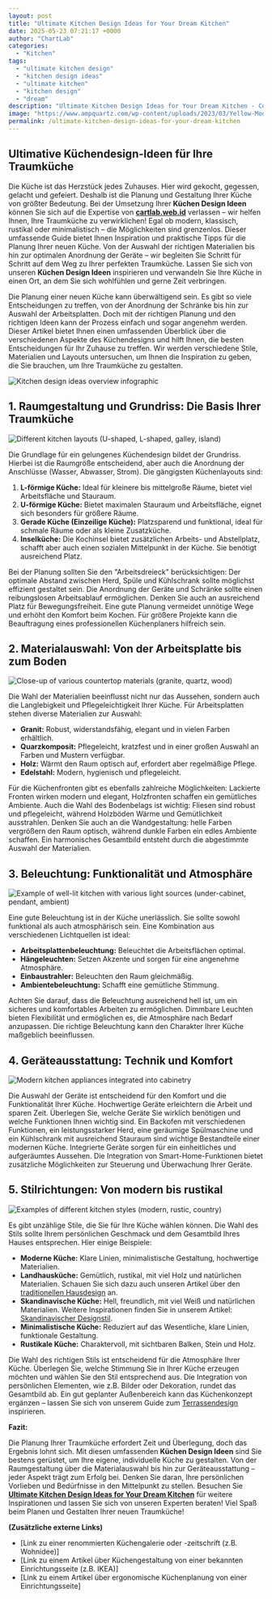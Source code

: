 ```yaml
---
layout: post
title: "Ultimate Kitchen Design Ideas for Your Dream Kitchen"
date: 2025-05-23 07:21:17 +0000
author: "ChartLab"
categories:
  - "Kitchen"
tags:
  - "ultimate kitchen design"
  - "kitchen design ideas"
  - "ultimate kitchen"
  - "kitchen design"
  - "dream"
description: "Ultimate Kitchen Design Ideas for Your Dream Kitchen - Complete guide and comprehensive analysis"
image: "https://www.ampquartz.com/wp-content/uploads/2023/03/Yellow-Modern-3-Ideas-Get-Passive-Income-Infographic.jpg"
permalink: /ultimate-kitchen-design-ideas-for-your-dream-kitchen
---
```


## Ultimative Küchendesign-Ideen für Ihre Traumküche

<!--more-->

Die Küche ist das Herzstück jedes Zuhauses.  Hier wird gekocht, gegessen, gelacht und gefeiert.  Deshalb ist die Planung und Gestaltung Ihrer Küche von größter Bedeutung. Bei der Umsetzung Ihrer **Küchen Design Ideen**  können Sie sich auf die Expertise von [**cartlab.web.id**](https://cartlab.web.id) verlassen – wir helfen Ihnen, Ihre Traumküche zu verwirklichen!  Egal ob modern, klassisch, rustikal oder minimalistisch – die Möglichkeiten sind grenzenlos.  Dieser umfassende Guide bietet Ihnen Inspiration und praktische Tipps für die Planung Ihrer neuen Küche.  Von der Auswahl der richtigen Materialien bis hin zur optimalen Anordnung der Geräte – wir begleiten Sie Schritt für Schritt auf dem Weg zu Ihrer perfekten Traumküche.  Lassen Sie sich von unseren **Küchen Design Ideen** inspirieren und verwandeln Sie Ihre Küche in einen Ort, an dem Sie sich wohlfühlen und gerne Zeit verbringen.


Die Planung einer neuen Küche kann überwältigend sein.  Es gibt so viele Entscheidungen zu treffen, von der Anordnung der Schränke bis hin zur Auswahl der Arbeitsplatten.  Doch mit der richtigen Planung und den richtigen Ideen kann der Prozess einfach und sogar angenehm werden.  Dieser Artikel bietet Ihnen einen umfassenden Überblick über die verschiedenen Aspekte des Küchendesigns und hilft Ihnen, die besten Entscheidungen für Ihr Zuhause zu treffen.  Wir werden verschiedene Stile, Materialien und Layouts untersuchen, um Ihnen die Inspiration zu geben, die Sie brauchen, um Ihre Traumküche zu gestalten.


![Kitchen design ideas overview infographic](https://www.ampquartz.com/wp-content/uploads/2023/03/Yellow-Modern-3-Ideas-Get-Passive-Income-Infographic.jpg)


## 1.  Raumgestaltung und Grundriss: Die Basis Ihrer Traumküche

![Different kitchen layouts (U-shaped, L-shaped, galley, island)](https://i.pinimg.com/736x/5c/77/bc/5c77bc594a47334e715e4a11e1a77bfd.jpg)

Die Grundlage für ein gelungenes Küchendesign bildet der Grundriss.  Hierbei ist die Raumgröße entscheidend, aber auch die Anordnung der Anschlüsse (Wasser, Abwasser, Strom).  Die gängigsten Küchenlayouts sind:

1. **L-förmige Küche:** Ideal für kleinere bis mittelgroße Räume, bietet viel Arbeitsfläche und Stauraum.
2. **U-förmige Küche:** Bietet maximalen Stauraum und Arbeitsfläche, eignet sich besonders für größere Räume.
3. **Gerade Küche (Einzeilige Küche):** Platzsparend und funktional, ideal für schmale Räume oder als kleine Zusatzküche.
4. **Inselküche:**  Die Kochinsel bietet zusätzlichen Arbeits- und Abstellplatz, schafft aber auch einen sozialen Mittelpunkt in der Küche.  Sie benötigt ausreichend Platz.


Bei der Planung sollten Sie den "Arbeitsdreieck" berücksichtigen:  Der optimale Abstand zwischen Herd, Spüle und Kühlschrank sollte möglichst effizient gestaltet sein.  Die Anordnung der Geräte und Schränke sollte einen reibungslosen Arbeitsablauf ermöglichen.  Denken Sie auch an ausreichend Platz für Bewegungsfreiheit.  Eine gute Planung vermeidet unnötige Wege und erhöht den Komfort beim Kochen.  Für größere Projekte kann die Beauftragung eines professionellen Küchenplaners hilfreich sein.


## 2.  Materialauswahl:  Von der Arbeitsplatte bis zum Boden

![Close-up of various countertop materials (granite, quartz, wood)](https://assets.architecturaldigest.in/photos/600838f07a5614cb87e4a06a/master/w_1600%2Cc_limit/GettyImages-113567593.jpg)

Die Wahl der Materialien beeinflusst nicht nur das Aussehen, sondern auch die Langlebigkeit und Pflegeleichtigkeit Ihrer Küche.  Für Arbeitsplatten stehen diverse Materialien zur Auswahl:

* **Granit:** Robust, widerstandsfähig, elegant und in vielen Farben erhältlich.
* **Quarzkomposit:**  Pflegeleicht, kratzfest und in einer großen Auswahl an Farben und Mustern verfügbar.
* **Holz:**  Wärmt den Raum optisch auf, erfordert aber regelmäßige Pflege.
* **Edelstahl:**  Modern, hygienisch und pflegeleicht.


Für die Küchenfronten gibt es ebenfalls zahlreiche Möglichkeiten:  Lackierte Fronten wirken modern und elegant, Holzfronten schaffen ein gemütliches Ambiente.  Auch die Wahl des Bodenbelags ist wichtig:  Fliesen sind robust und pflegeleicht, während Holzböden Wärme und Gemütlichkeit ausstrahlen.  Denken Sie auch an die Wandgestaltung:  helle Farben vergrößern den Raum optisch, während dunkle Farben ein edles Ambiente schaffen.  Ein harmonisches Gesamtbild entsteht durch die abgestimmte Auswahl der Materialien.


## 3.  Beleuchtung:  Funktionalität und Atmosphäre

![Example of well-lit kitchen with various light sources (under-cabinet, pendant, ambient)](https://www.decorilla.com/online-decorating/wp-content/uploads/2022/08/2023-kitchen-design-trends-DHD-1024x796.jpg)

Eine gute Beleuchtung ist in der Küche unerlässlich.  Sie sollte sowohl funktional als auch atmosphärisch sein.  Eine Kombination aus verschiedenen Lichtquellen ist ideal:

* **Arbeitsplattenbeleuchtung:**  Beleuchtet die Arbeitsflächen optimal.
* **Hängeleuchten:**  Setzen Akzente und sorgen für eine angenehme Atmosphäre.
* **Einbaustrahler:**  Beleuchten den Raum gleichmäßig.
* **Ambientebeleuchtung:**  Schafft eine gemütliche Stimmung.


Achten Sie darauf, dass die Beleuchtung ausreichend hell ist, um ein sicheres und komfortables Arbeiten zu ermöglichen.  Dimmbare Leuchten bieten Flexibilität und ermöglichen es, die Atmosphäre nach Bedarf anzupassen.  Die richtige Beleuchtung kann den Charakter Ihrer Küche maßgeblich beeinflussen.


## 4.  Geräteausstattung:  Technik und Komfort

![Modern kitchen appliances integrated into cabinetry](https://i.pinimg.com/originals/e6/24/a3/e624a3061a0d939d8a4899782364586d.jpg)

Die Auswahl der Geräte ist entscheidend für den Komfort und die Funktionalität Ihrer Küche.  Hochwertige Geräte erleichtern die Arbeit und sparen Zeit.  Überlegen Sie, welche Geräte Sie wirklich benötigen und welche Funktionen Ihnen wichtig sind.  Ein Backofen mit verschiedenen Funktionen, ein leistungsstarker Herd, eine geräumige Spülmaschine und ein Kühlschrank mit ausreichend Stauraum sind wichtige Bestandteile einer modernen Küche.  Integrierte Geräte sorgen für ein einheitliches und aufgeräumtes Aussehen.  Die Integration von Smart-Home-Funktionen bietet zusätzliche Möglichkeiten zur Steuerung und Überwachung Ihrer Geräte.


## 5.  Stilrichtungen:  Von modern bis rustikal

![Examples of different kitchen styles (modern, rustic, country)](http://hawk-haven.com/wp-content/uploads/imgp/rustic-country-kitchen-design-ideas-3-1977.jpg)

Es gibt unzählige Stile, die Sie für Ihre Küche wählen können.  Die Wahl des Stils sollte Ihrem persönlichen Geschmack und dem Gesamtbild Ihres Hauses entsprechen.  Hier einige Beispiele:

* **Moderne Küche:**  Klare Linien, minimalistische Gestaltung, hochwertige Materialien.
* **Landhausküche:**  Gemütlich, rustikal, mit viel Holz und natürlichen Materialien.  Schauen Sie sich dazu auch unseren Artikel über den  [traditionellen Hausdesign](cartlab.web.id/traditional-home-design-a-complete-guide) an.
* **Skandinavische Küche:**  Hell, freundlich, mit viel Weiß und natürlichen Materialien.  Weitere Inspirationen finden Sie in unserem Artikel: [Skandinavischer Designstil](cartlab.web.id/exploring-the-scandinavian-design-style).
* **Minimalistische Küche:**  Reduziert auf das Wesentliche, klare Linien, funktionale Gestaltung.
* **Rustikale Küche:**  Charaktervoll, mit sichtbaren Balken, Stein und Holz.


Die Wahl des richtigen Stils ist entscheidend für die Atmosphäre Ihrer Küche.  Überlegen Sie, welche Stimmung Sie in Ihrer Küche erzeugen möchten und wählen Sie den Stil entsprechend aus.  Die Integration von persönlichen Elementen, wie z.B. Bilder oder Dekoration, rundet das Gesamtbild ab.  Ein gut geplanter Außenbereich kann das Küchenkonzept ergänzen – lassen Sie sich von unserem Guide zum [Terrassendesign](cartlab.web.id/porch-and-patio-design-a-complete-guide) inspirieren.


**Fazit:**

Die Planung Ihrer Traumküche erfordert Zeit und Überlegung, doch das Ergebnis lohnt sich.  Mit diesen umfassenden **Küchen Design Ideen** sind Sie bestens gerüstet, um Ihre eigene, individuelle Küche zu gestalten.  Von der Raumgestaltung über die Materialauswahl bis hin zur Geräteausstattung – jeder Aspekt trägt zum Erfolg bei.  Denken Sie daran, Ihre persönlichen Vorlieben und Bedürfnisse in den Mittelpunkt zu stellen.  Besuchen Sie [**Ultimate Kitchen Design Ideas for Your Dream Kitchen**](cartlab.web.id/ultimate-kitchen-design-ideas-for-your-dream-kitchen) für weitere Inspirationen und lassen Sie sich von unseren Experten beraten!  Viel Spaß beim Planen und Gestalten Ihrer neuen Traumküche!


**(Zusätzliche externe Links)**

* [Link zu einer renommierten Küchengalerie oder -zeitschrift (z.B. Wohnidee)]
* [Link zu einem Artikel über Küchengestaltung von einer bekannten Einrichtungsseite (z.B.  IKEA)]
* [Link zu einem Artikel über ergonomische Küchenplanung von einer Einrichtungsseite]


